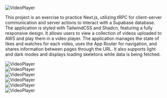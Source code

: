 ![VideoPlayer](/assets/vp-1.png )

This project is an exercise to practice Next.js, utilizing tRPC for client-server communication and server actions to
interact with a Supabase database. The application is styled with TailwindCSS and Shadcn, featuring a fully responsive
design. It allows users to view a collection of videos uploaded to AWS and play them in a video player. The application
manages the state of likes and watches for each video, uses the App Router for navigation, and shares information
between pages through the URL. It also supports light and dark modes and displays loading skeletons while data is being
fetched.


<div class="grid">
    <div >
        <img src="/assets/vp-2.png" alt="VideoPlayer">
    </div>
    <div >
        <img src="/assets/vp-3.png" alt="VideoPlayer">
    </div>
    <div >
        <img src="/assets/vp-5.png" alt="VideoPlayer">
    </div>
    <div >
        <img src="/assets/vp-6.png" alt="VideoPlayer">
    </div>
    <div >
        <img src="/assets/vp-7.png" alt="VideoPlayer">
    </div>
    <div >
        <img src="/assets/vp-8.png" alt="VideoPlayer">
    </div>
</div>


